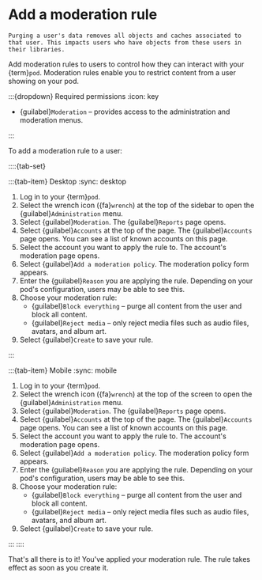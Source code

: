 # Add a moderation rule

```{warning}
Purging a user's data removes all objects and caches associated to that user. This impacts users who have objects from these users in their libraries.
```

Add moderation rules to users to control how they can interact with your {term}`pod`. Moderation rules enable you to restrict content from a user showing on your pod.

:::{dropdown} Required permissions
:icon: key

- {guilabel}`Moderation` – provides access to the administration and moderation menus.

:::

To add a moderation rule to a user:

::::{tab-set}

:::{tab-item} Desktop
:sync: desktop

1. Log in to your {term}`pod`.
2. Select the wrench icon ({fa}`wrench`) at the top of the sidebar to open the {guilabel}`Administration` menu.
3. Select {guilabel}`Moderation`. The {guilabel}`Reports` page opens.
4. Select {guilabel}`Accounts` at the top of the page. The {guilabel}`Accounts` page opens. You can see a list of known accounts on this page.
5. Select the account you want to apply the rule to. The account's moderation page opens.
6. Select {guilabel}`Add a moderation policy`. The moderation policy form appears.
7. Enter the {guilabel}`Reason` you are applying the rule. Depending on your pod's configuration, users may be able to see this.
8. Choose your moderation rule:
   - {guilabel}`Block everything` – purge all content from the user and block all content.
   - {guilabel}`Reject media` – only reject media files such as audio files, avatars, and album art.
9. Select {guilabel}`Create` to save your rule.

:::

:::{tab-item} Mobile
:sync: mobile

1. Log in to your {term}`pod`.
2. Select the wrench icon ({fa}`wrench`) at the top of the screen to open the {guilabel}`Administration` menu.
3. Select {guilabel}`Moderation`. The {guilabel}`Reports` page opens.
4. Select {guilabel}`Accounts` at the top of the page. The {guilabel}`Accounts` page opens. You can see a list of known accounts on this page.
5. Select the account you want to apply the rule to. The account's moderation page opens.
6. Select {guilabel}`Add a moderation policy`. The moderation policy form appears.
7. Enter the {guilabel}`Reason` you are applying the rule. Depending on your pod's configuration, users may be able to see this.
8. Choose your moderation rule:
   - {guilabel}`Block everything` – purge all content from the user and block all content.
   - {guilabel}`Reject media` – only reject media files such as audio files, avatars, and album art.
9. Select {guilabel}`Create` to save your rule.

:::
::::

That's all there is to it! You've applied your moderation rule. The rule takes effect as soon as you create it.
